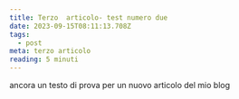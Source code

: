 ```yaml
---
title: Terzo  articolo- test numero due
date: 2023-09-15T08:11:13.708Z
tags:
  - post
meta: terzo articolo
reading: 5 minuti
---
```

a﻿ncora un testo di prova per un nuovo articolo del mio blog